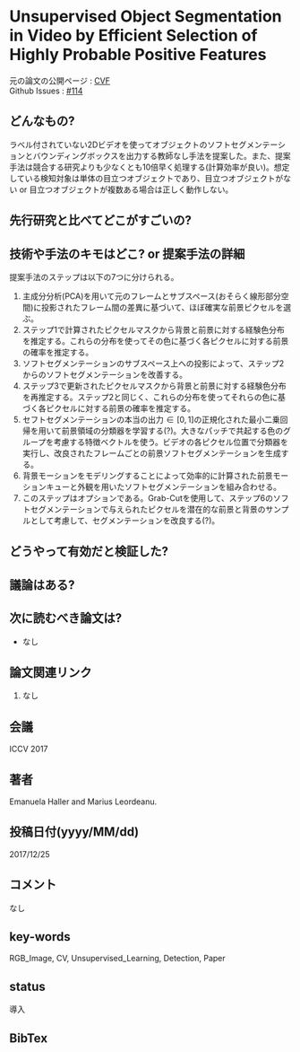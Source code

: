 # Unsupervised Object Segmentation in Video by Efficient Selection of Highly Probable Positive Features

元の論文の公開ページ : [CVF](http://openaccess.thecvf.com/content_ICCV_2017/papers/Haller_Unsupervised_Object_Segmentation_ICCV_2017_paper.pdf)  
Github Issues : [#114](https://github.com/Obarads/obarads.github.io/issues/114)

## どんなもの?
ラベル付されていない2Dビデオを使ってオブジェクトのソフトセグメンテーションとバウンディングボックスを出力する教師なし手法を提案した。また、提案手法は競合する研究よりも少なくとも10倍早く処理する(計算効率が良い)。想定している検知対象は単体の目立つオブジェクトであり、目立つオブジェクトがない or 目立つオブジェクトが複数ある場合は正しく動作しない。

## 先行研究と比べてどこがすごいの?

## 技術や手法のキモはどこ? or 提案手法の詳細
提案手法のステップは以下の7つに分けられる。

1. 主成分分析(PCA)を用いて元のフレームとサブスペース(おそらく線形部分空間)に投影されたフレーム間の差異に基づいて、ほぼ確実な前景ピクセルを選ぶ。
2. ステップ1で計算されたピクセルマスクから背景と前景に対する経験色分布を推定する。これらの分布を使ってその色に基づく各ピクセルに対する前景の確率を推定する。
3. ソフトセグメンテーションのサブスペース上への投影によって、ステップ2からのソフトセグメンテーションを改善する。
4. ステップ3で更新されたピクセルマスクから背景と前景に対する経験色分布を再推定する。ステップ2と同じく、これらの分布を使ってそれらの色に基づく各ピクセルに対する前景の確率を推定する。
5. セフトセグメンテーションの本当の出力$\in[0,1]$の正規化された最小二乗回帰を用いて前景領域の分類器を学習する(?)。大きなパッチで共起する色のグループを考慮する特徴ベクトルを使う。ビデオの各ピクセル位置で分類器を実行し、改良されたフレームごとの前景ソフトセグメンテーションを生成する。
6. 背景モーションをモデリングすることによって効率的に計算された前景モーションキューと外観を用いたソフトセグメンテーションを組み合わせる。
7. このステップはオプションである。Grab-Cutを使用して、ステップ6のソフトセグメンテーションで与えられたピクセルを潜在的な前景と背景のサンプルとして考慮して、セグメンテーションを改良する(?)。

## どうやって有効だと検証した?

## 議論はある?

## 次に読むべき論文は?
- なし

## 論文関連リンク
1. なし

## 会議
ICCV 2017

## 著者
Emanuela Haller and Marius Leordeanu.

## 投稿日付(yyyy/MM/dd)
2017/12/25

## コメント
なし

## key-words
RGB_Image, CV, Unsupervised_Learning, Detection, Paper

## status
導入

## BibTex
